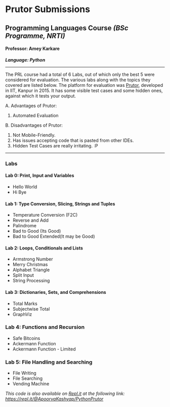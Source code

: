 # Prutor Submissions
## Programming Languages Course *(BSc Programme, NRTI)*
#### Professor: Amey Karkare
***Language: Python***

---

The PRL course had a total of 6 Labs, out of which only the best 5 were considered for evaluation. The various labs along with the topics they covered are listed below.
The platform for evaluation was [Prutor](https://py.prutor.com/), developed in IIT, Kanpur in 2015. It has some visible test cases and some hidden ones, against which it tests your output.

A. Advantages of Prutor:
  1. Automated Evaluation

B. Disadvantages of Prutor: 
  1. Not Mobile-Friendly.
  2. Has issues accepting code that is pasted from other IDEs.
  3. Hidden Test Cases are really irritating. :P

---
### Labs

#### Lab 0: Print, Input and Variables
* Hello World
* Hi Bye

#### Lab 1: Type Conversion, Slicing, Strings and Tuples
* Temperature Conversion (F2C)
* Reverse and Add
* Palindrome
* Bad to Good (Its Good)
* Bad to Good Extended(It may be Good)

#### Lab 2: Loops, Conditionals and Lists
* Armstrong Number
* Merry Christmas
* Alphabet Triangle
* Split Input
* String Processing

#### Lab 3: Dictionaries, Sets, and Comprehensions
* Total Marks
* Subjectwise Total
* GraphViz

### Lab 4: Functions and Recursion
* Safe Bitcoins
* Ackermann Function
* Ackermann Function - Limited

### Lab 5: File Handling and Searching
* File Writing
* File Searching
* Vending Machine


*This code is also available on [Repl.it](https://repl.it/) at the following link: https://repl.it/@ApoorvaKashyap/PythonPrutor*
